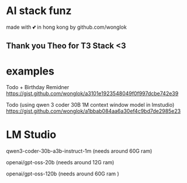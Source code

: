 # AI stack funz
made with 💕 in hong kong by github.com/wonglok

## Thank you Theo for T3 Stack <3


# examples
Todo + Birthday Remidner
https://gist.github.com/wonglok/a3101e1923548049f0f997dcbe742e39

Todo (using qwen 3 coder 30B 1M context window model in lmstudio)
https://gist.github.com/wonglok/a1bbab084aa6a30ef4c9bd7de2985e23

# LM Studio

qwen3-coder-30b-a3b-instruct-1m (needs around 60G ram)

openai/gpt-oss-20b (needs around 12G ram)

openai/gpt-oss-120b  (needs around 60G ram )
